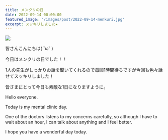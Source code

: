 ```yaml
---
title: メンクリの日
date: 2022-09-14 00:00:00
featured_image: '/images/post/2022-09-14-menkuri.jpg'
excerpt: スッキリしました★
---
```


![](https://yutarochan.github.io/yurumina/images/post/2022-09-14-menkuri.jpg)

皆さんこんにちは( ˘ω˘ )

今日はメンクリの日でした！！

1人の先生がしっかりお話を聞いてくれるので毎回1時間待ちですが今回も色々話せてスッキリしました！

皆さまにとって今日も素敵な1日になりますように。


Hello everyone. 

Today is my mental clinic day. 

One of the doctors listens to my concerns carefully, so although I have to wait about an hour, I can talk about anything and I feel better. 

I hope you have a wonderful day today. 
